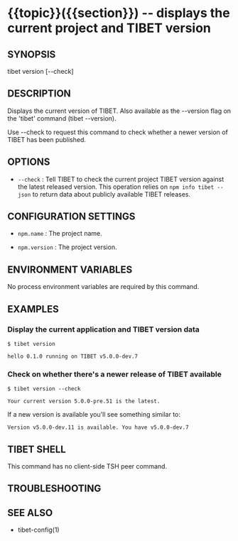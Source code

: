 {{topic}}({{section}}) -- displays the current project and TIBET version
=============================================

## SYNOPSIS

tibet version [--check]

## DESCRIPTION

Displays the current version of TIBET. Also available as the
--version flag on the 'tibet' command (tibet --version).

Use --check to request this command to check whether a newer
version of TIBET has been published.

## OPTIONS

  * `--check` :
    Tell TIBET to check the current project TIBET version against the latest
released version. This operation relies on `npm info tibet --json` to return
data about publicly available TIBET releases.

## CONFIGURATION SETTINGS

  * `npm.name` :
    The project name.

  * `npm.version` :
    The project version.

## ENVIRONMENT VARIABLES

No process environment variables are required by this command.

## EXAMPLES

### Display the current application and TIBET version data

    $ tibet version

    hello 0.1.0 running on TIBET v5.0.0-dev.7

### Check on whether there's a newer release of TIBET available

    $ tibet version --check

    Your current version 5.0.0-pre.51 is the latest.

If a new version is available you'll see something similar to:

    Version v5.0.0-dev.11 is available. You have v5.0.0-dev.7

## TIBET SHELL

This command has no client-side TSH peer command.

## TROUBLESHOOTING


## SEE ALSO

  * tibet-config(1)
